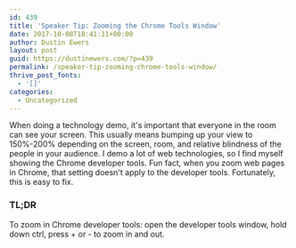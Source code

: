 ```yaml
---
id: 439
title: 'Speaker Tip: Zooming the Chrome Tools Window'
date: 2017-10-08T18:41:11+00:00
author: Dustin Ewers
layout: post
guid: https://dustinewers.com/?p=439
permalink: /speaker-tip-zooming-chrome-tools-window/
thrive_post_fonts:
  - '[]'
categories:
  - Uncategorized
---
```

When doing a technology demo, it's important that everyone in the room can see your screen. This usually means bumping up your view to 150%-200% depending on the screen, room, and relative blindness of the people in your audience. I demo a lot of web technologies, so I find myself showing the Chrome developer tools. Fun fact, when you zoom web pages in Chrome, that setting doesn't apply to the developer tools. Fortunately, this is easy to fix.
<h3>TL;DR</h3>
To zoom in Chrome developer tools:
open the developer tools window,
hold down ctrl,
press + or - to zoom in and out.
